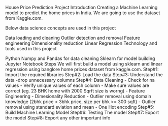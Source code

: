 House Price Prediction Project
Introduction
Creating a Machine Learning model to predict the home prices in India. We are going to use the dataset from Kaggle.com.

Below data science concepts are used in this project

Data loading and cleaning
Outlier detection and removal
Feature engineering
Dimensionality reduction
Linear Regression
Technology and tools used in this project

Python
Numpy and Pandas for data cleaning
Sklearn for model building
Jupyter Notebook
Steps
We will first build a model using sklearn and linear regression using banglore home prices dataset from kaggle.com.
Step#1: Import the required libraries
Step#2: Load the data
Step#3: Understand the data
        -drop unnecessary columns
Step#4: Data Cleaning
        - Check for na values
        - Verify unique values of each column
        - Make sure values are correct (eg. 23 BHK home with 2000 Sqrft size is worng)
        - Feature Engineering
        - Dimesionality Reduction
        - Outlier removal using domain knowledge (2bhk price < 3bhk price, size per bhk >= 300 sqft)
        - Outlier removal using standard eviation and mean
        - One Hot encoding
Step#5: Build Machine Learning Model
Step#6: Testing The model
Step#7: Export the model
Step#8: Export any other important info
